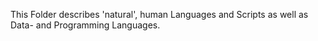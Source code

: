 This Folder describes 'natural', human Languages and Scripts as well as Data- and Programming Languages. 
